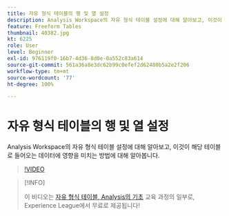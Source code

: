```yaml
---
title: 자유 형식 테이블의 행 및 열 설정
description: Analysis Workspace의 자유 형식 테이블 설정에 대해 알아보고, 이것이 해당 테이블로 들어오는 데이터에 영향을 미치는 방법에 대해 알아봅니다.
feature: Freeform Tables
thumbnail: 40382.jpg
kt: 6225
role: User
level: Beginner
exl-id: 976119f0-16b7-4d36-8d0e-0a552c83a614
source-git-commit: 561a36a8e3dc62b99c0efef2d62480b5a2e2f206
workflow-type: tm+mt
source-wordcount: '77'
ht-degree: 100%

---
```


# 자유 형식 테이블의 행 및 열 설정

Analysis Workspace의 자유 형식 테이블 설정에 대해 알아보고, 이것이 해당 테이블로 들어오는 데이터에 영향을 미치는 방법에 대해 알아봅니다.

>[!VIDEO](https://video.tv.adobe.com/v/40382/?quality=12&learn=on)

>[!INFO]
>
> 이 비디오는 [자유 형식 테이블, Analysis의 기초](https://experienceleague.adobe.com/?recommended=Analytics-U-1-2020.3) 교육 과정의 일부로, Experience League에서 무료로 제공됩니다!
